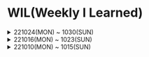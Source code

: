 # WIL(Weekly I Learned)
<details>
<summary>221024(MON) ~ 1030(SUN)</summary>
<div markdown="1">
<hr/>
  
##### Weekly
  
항해 99 미니프로젝트 마무리, 그리고 클론프로젝트 시작
엊그제 새로운 조가 편성되면서 클론프로젝트가 시작되었다. 우리조의 클론프로젝트는 Instagram이다. 기존에 만들었던 게시판과 같은 기본적인 CRUD위에 Social Network Service라는 주 기능을 구현하는게 중요하다고 생각되었다🛠 

소셜네트워크의 기본적인 주 기능이자 생명은 계정들 간의 팔로우 기능 즉, 상호작용이다. 지금이야 데이터 축적으로 인한 알고리즘 및 기능 추가, 확대로 인해 정보 검색용도 및 쇼핑의 기능까지 수행하지만 기본적인 목적은 자신의 피드를 올리고, 상대방과의 상호작용이 기본 성격이라고 생각한다.

더불어 대용량 데이터베이스를 처리하는 아키텍처가 밑바탕이 되어야한다.
백엔드에서도 생각할 점이 많은 서비스인만큼 흥미진진한 클론프로젝트다. 다만, 프론트엔드와의 협업에서 프로젝트기간(일주일) 안에 해당 기능들을 구현할 수 있냐가 주된 관심사이다. 

미니프로젝트 마무리 및 클론프로젝트를 시작하면서 프론트엔드와의 소통이 생각보다 중요하다는 것을 느꼈다. 주어진 기간, 구현가능 여부에 따라서 소통과 스코프 설정을 잘하는 것이 기간안에 프로젝트를 완성도 있게 만들 수 있는 첫번째 세팅이라고 새삼 느낀다🤝
</div>
</details>
<details>
<summary>221016(MON) ~ 1023(SUN)</summary>
<div markdown="1">
<hr/>
  
##### Learned : ORM 데이터베이스 관계, 스프링을 통한 게시글 좋아요 기능 구현
##### Weekly
프론트엔드와의 협업 과제 전, 백엔드 마지막 과제를 끝냈다. 기존 CRUD, JWT로그인 구현 및 추가적으로 **좋아요기능**을 구현하는데 
  
초점을 맞췄던 한 주, 3주간의 스프링 주특기 주가 끝난만큼 앞으로 이 토대 위에 전문적이고 딥한 탐구 및 구현력을 요망📝
  
게시글 좋아요 기능을 구현하는데 있어서 유저와 게시글간 데이터베이스의 관계에 대해 이해하게 되었다.

금요일에는 드디어 처음으로 프론트엔드 팀원 분들과 팀을 이루어 미니프로젝트를 하게되었다. 팀이 구현할 주제 회의 및
  
FIGMA를 통한 와이어프레임 구성 등을 완료. 앞으로의 프로젝트들은 좀 더 흥미진진할듯 싶다🤝

CORS에 대해선 레퍼런스로 쫌 더 공부 후 정리가 필요🛠

#### Keyword🔑 CORS?
  
CORS란 (Cross Origin Resource Sharing) 교차 출처 리소스 공유이다.
  
이는 일종의 정책이며, CORS 정책 위반으로 인한 에러는 개발중에 흔하게 겪게된다고 한다.
  
**SOP(Same-Origin Policy)**
  
웹 생태계에는 다른 출처로의 리소스 요청을 제한하는 것과 관련된 두 가지 정책이 존재한다. 

한 가지는 CORS, 다른 하나는 SOP이다. SOP는 보안 정책으로 "같은 출처에서만 리소스를 공유할수 있다"라는 규칙을 가진 정책이다.
  
그러나 웹이라는 오픈 스페이스 환경에서 다른 출처에 있는 리소스를 가져와서 사용하는 일은 굉장히 흔한일이다. 이를 무작정 
  
막을 수 없는 상황에서, 몇 가지 예외 조항을 두고 이 조항에 해당하는 리소스 요청은 출처가 다르더라도 허용하기로 했다.
  
그 중 하나가 "CORS 정책을 지킨 리소스 요청" 이다.
  
우리가 다른 출처로 리소스를 요청한다면 SOP 정책위반, 예외 조항인 CORS 정책까지 지키지 않는다면 아예 다른 출처의 리소스를 사용할 수 없게된다.
  
왜 이렇게 개발자에게 귀찮은 정책을 만들었는가? 역시 보안때문이다.
  
우리는 개발자 도구만 열어도 알 수 있듯이 대부분의 소스 코드를 직접 볼 수 있다. 
  
이처럼 웹에서 돌아가는 클라이언트 어플리케이션은 사용자의 공격에 취약한 측면이 있다. 

**같은 출처와 다른 출처의 구분**
  
사실 두 개의 출처가 서로 같다고 판단하는 로직은 굉장히 간단하다. 두 URL의 구성요소 중 Scheme, Host, Port 이 3가지만 동일하면 된다.

https://soonhankwon.github.io:80 이라는 출처를 예로 들면 https:// Scheme에 soonhankwon.github.io Host, :80번 Port를 사용하고 있다는 것만 같다면 나머지는 전부 다르더라도 같은 출처로 인정이 된다. 
 
http://soonhankwon.github.io Scheme 이 다름
  
https://api.github.io Host가 다름
  
https://soonhankwon.gitbub.io:8000 브라우저의 구현에 따라 다름(스킴, 호스트, 포트 삼중체계여야 한다)

여기서 중요한 사실 한 가지는 이렇게 출처를 비교하는 로직이 서버가 아니고 브라우저에 구현되 있는 스펙이라는 것이다.
  
따라서 우리가 CORS 정책을 위반하는 리소스 요청을 하더라도 해당 서버가 같은 출처에서 보낸 요청만 받겠다는 로직을 가지고 있는 경우가 아니라면 서버는 정상적으로 응답을 하고, 이후 브라우저가 응답을 분석해서 CORS 정책 위반이라고 판단되면 그 응답을 사용하지 않고 그냥 버린다. 

즉, CORS는 브라우저의 구현 스펙에 포함되는 정책이기 때문에, 브라우저를 통하지 않고 서버 간 통신을 할 때는 이 정책이 적용되지 않는다. 또한 CORS 정책을 위반하는 리소스 요청 때문에 에러가 발생했다고 해도 서버 쪽 로그에는 정상적으로 응답을 했다는 로그만 남기 때문에, CORS가 돌아가는 방식을 정확히 모르면 에러 트레이싱에 난항을 겪을 수도 있다.
  
**CORS는 어떻게 동작하는가?**
  
그럼 본격적으로 어떤 방법을 통해 서로 다른 출처를 가진 리소스를 안전하게 사용할 수 있는지 알아보도록 하자.

기본적으로 웹 클라이언트 어플리케이션이 다른 출처의 리소스를 요청할 때는 HTTP 프로토콜을 사용하여 요청을 보내게 되는데, 이때 브라우저는 요청 헤더에 Origin이라는 필드에 요청을 보내는 출처를 함께 담아보낸다.

http://soonhankwon.github.io  
  
이후 서버가 이 요청에 대한 응답을 할 때 응답 헤더의 Access-Control-Allow-Origin이라는 값에 “이 리소스를 접근하는 것이 허용된 출처”를 내려주고, 이후 응답을 받은 브라우저는 자신이 보냈던 요청의 Origin과 서버가 보내준 응답의 Access-Control-Allow-Origin을 비교해본 후 이 응답이 유효한 응답인지 아닌지를 결정한다.

기본적인 흐름은 이렇게 간단하지만, 사실 CORS가 동작하는 방식은 한 가지가 아니라 세 가지의 시나리오에 따라 변경되기 때문에 여러분의 요청이 어떤 시나리오에 해당되는지 잘 파악한다면 CORS 정책 위반으로 인한 에러를 고치는 것이 한결 쉬울 것이다 -ing.  

📝Reference

https://evan-moon.github.io/2020/05/21/about-cors/

</div>
</details>
<details>
<summary>221010(MON) ~ 1015(SUN)</summary>
<div markdown="1">
<hr/>

##### Learned : Spring CRUD, JWT, SPRING SECURITY
##### Weekly 
저번주에 진행했던 기존 CRUD에 spring **security**와 **JWT**방식을 이용한 로그인을 구현하는데 집중한 주 였다.

JWT 와 시큐리티의 인증, 인가의 복잡한 흐름이 머리속을 혼란스럽게 한다!🥶

시간이 되면 그림을 그리면서 한번 정리해볼 예정🧐

그리고 10/15 카카오 데이터 센터 화재 덕에, GITHUB로 블로그를 이전함.

마크다운 문법이 익숙하지 않지만, 역시 깃허브 쪽이 훨씬 흥미롭다.🔮
##### Keyword🔑 ORM?

**1. ORM**
(Object-Relational Mapping)

**객체와 관계형 데이터베이스의 데이터를 자동으로 매핑해주는 것을 말한다.**

객체 지향 프로그래밍은 클래스를 사용, 관계형 데이터베이스는 테이블을 사용.

▶️ 객체 모델과 관계형 모델 간의 불일치가 존재.

ORM을 통해 객체 간의 관계를 바탕으로 SQL을 자동으로 생성해서 불일치를 해결해준다.

Database Data **<-Mapping->** Object Field

Persistant API라고도 부른다. (JPA, Hibernate)

**2. ORM의 장, 단점**

**장점** : 객체 지향적인 코드로 인해 더 직관적이고, 비즈니스 로직에 집중할 수 있게 도와준다. 

SQL 쿼리가 아닌 직관적인 코드로 데이터를 조작할 수 있어 개발자가 객체 지향 프로그래밍하는데 도움을 준다. 

재사용성 및 유지보수의 편리성 증가

DBMS(Database Management System)에 대한 종속성이 줄어든다.

**단점** : 완벽히 ORM으로만 서비스 구현이 힘듬

사용하기는 편하지만 설계단계에서 신중해야하며, 프로젝트가 복잡해질 경우 난이도 상승

잘못 구현된 경우, 속도저하 및 일관성이 무너지는 문제점이 생길수 있다. 
</div>
</details>
